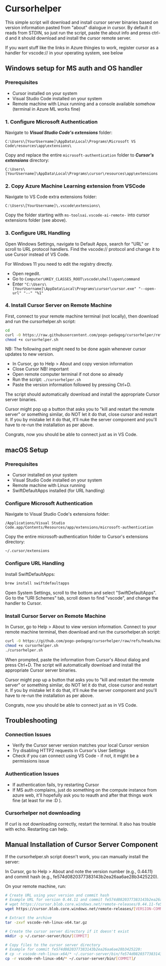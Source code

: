 # Cursorhelper

This simple script will download and install cursor server binaries based on version information pasted from "about" dialogue in cursor.
By default it reads from STDIN, so just run the script, paste the about info and press ctrl-d and it should download and install the cursor remote server.

If you want stuff like the links in Azure thingies to work, register cursor as a handler for vscode:// in your operating system, see below


## Windows setup for MS auth and OS handler

### Prerequisites
- Cursor installed on your system
- Visual Studio Code installed on your system
- Remote machine with Linux running and a console available somehow (terminal in Azure ML works fine)

### 1. Configure Microsoft Authentication
Navigate to ***Visual Studio Code's extensions*** folder:  

    C:\Users\[YourUsername]\AppData\Local\Programs\Microsoft VS Code\resources\app\extensions\


Copy and replace the entire `microsoft-authentication` folder to ***Cursor's extensions*** directory:  

    C:\Users\[YourUsername]\AppData\Local\Programs\cursor\resources\app\extensions

### 2. Copy Azure Machine Learning extension from VSCode

Navigate to VS Code extra extensions folder:

    C:\Users\[YourUsername]\.vscode\extensions\

Copy the folder starting with `ms-toolsai.vscode-ai-remote-` into cursor extensions folder (see above).

### 3. Configure URL Handling
Open Windows Settings, navigate to Default Apps, search for "URL" or scroll to URL protocol handlers. Find the vscode:// protocol and change it to use Cursor instead of VS Code.  

For Windows 11 you need to edit the registry directly. 
- Open regedit. 
- Go to `Computer\HKEY_CLASSES_ROOT\vscode\shell\open\command` 
- Enter `"C:\Users\[YourUsername]\AppData\Local\Programs\cursor\cursor.exe" "--open-url" "--" "%1"` 

### 4. Install Cursor Server on Remote Machine

First, connect to your remote machine terminal (not locally), then download and run the cursorhelper.sh script:
```bash
cd 
curl -O https://raw.githubusercontent.com/pogo-pedagog/cursorhelper/refs/heads/main/cursorhelper.sh
chmod +x cursorhelper.sh
```

NB: The following part might need to be done again whenever cursor updates to new version.

- In Cursor, go to Help > About and copy version information
- Close Cursor NB! important
- Open remote computer terminal if not done so already
- Run the script: `./cursorhelper.sh`
- Paste the version information followed by pressing Ctrl+D.

The script should automatically download and install the appropriate Cursor server binaries.

Cursor might pop up a button that asks you to "kill and restart the remote server" or something similar, do NOT let it do that, close cursor and restart it. If you by mistake let it do that, it'll nuke the server component and you'll have to re-run the installation as per above.

Congrats, now you should be able to connect just as in VS Code.

## macOS Setup

### Prerequisites
- Cursor installed on your system
- Visual Studio Code installed on your system
- Remote machine with Linux running
- SwiftDefaultApps installed (for URL handling)

### Configure Microsoft Authentication
Navigate to Visual Studio Code's extensions folder:
```
/Applications/Visual Studio Code.app/Contents/Resources/app/extensions/microsoft-authentication
```

Copy the entire microsoft-authentication folder to Cursor's extensions directory:
```
~/.cursor/extensions
```

### Configure URL Handling
Install SwiftDefaultApps:
```bash
brew install swiftdefaultapps
```

Open System Settings, scroll to the bottom and select "SwiftDefaultApps". Go to the "URI Schemes" tab, scroll down to find "vscode", and change the handler to Cursor.

### Install Cursor Server on Remote Machine
In Cursor, go to Help > About to view version information. Connect to your remote machine terminal, then download and run the cursorhelper.sh script:

```bash
curl -O https://github.com/pogo-pedagog/cursorhelper/raw/refs/heads/main/cursorhelper.sh
chmod +x cursorhelper.sh
./cursorhelper.sh
```

When prompted, paste the information from Cursor's About dialog and press Ctrl+D. The script will automatically download and install the appropriate Cursor server binaries.

Cursor might pop up a button that asks you to "kill and restart the remote server" or something similar, do NOT let it do that, close cursor and restart it. If you by mistake let it do that, it'll nuke the server component and you'll have to re-run the installation as per above.

Congrats, now you should be able to connect just as in VS Code.

## Troubleshooting

### Connection Issues
- Verify the Cursor server version matches your local Cursor version
- Try disabling HTTP2 requests in Cursor's User Settings
- Check if you can connect using VS Code - if not, it might be a permissions issue

### Authentication Issues
- If authentication fails, try restarting Cursor
- If MS auth complains, just do something on the compute instance from azure web, it'll hopefully ask you to reauth and after that things work fine (at least for me :D ).

### Cursorhelper not downloading
If curl is not downloading correctly, restart the terminal. It also has trouble with echo. Restarting can help.

## Manual Installation of Cursor Server Component
If the cursorhelper.sh script doesn't work, you can manually install the server:

In Cursor, go to Help > About and note the version number (e.g., 0.44.11) and commit hash (e.g., fe574d0820377383143b2ea26aa6ae28b3425220).

On your remote machine, run:
```bash
# Create URL using your version and commit hash
# Example URL for version 0.44.11 and commit fe574d0820377383143b2ea26aa6ae28b3425220:
# wget https://cursor.blob.core.windows.net/remote-releases/0.44.11-fe574d0820377383143b2ea26aa6ae28b3425220/vscode-reh-linux-x64.tar.gz
wget https://cursor.blob.core.windows.net/remote-releases/[VERSION-COMMIT]/vscode-reh-linux-x64.tar.gz

# Extract the archive
tar -zxvf vscode-reh-linux-x64.tar.gz

# Create the cursor server directory if it doesn't exist
mkdir -p ~/.cursor-server/bin/[COMMIT]

# Copy files to the cursor server directory
# Example for commit fe574d0820377383143b2ea26aa6ae28b3425220:
# cp -r vscode-reh-linux-x64/* ~/.cursor-server/bin/fe574d0820377383143b2ea26aa6ae28b3425220/
cp -r vscode-reh-linux-x64/* ~/.cursor-server/bin/[COMMIT]/
```


